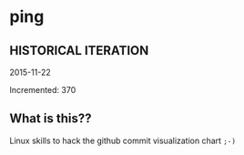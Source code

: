 # ping

## HISTORICAL ITERATION
2015-11-22

Incremented: 370

## What is this?? 
Linux skills to hack the github commit visualization chart `;-)`

